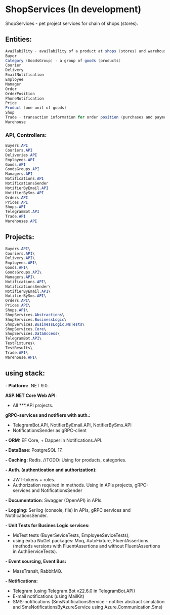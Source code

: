 # ShopServices (In development)

ShopServices - pet project services for chain of shops (stores).

## **Entities:**
```csharp
Availability - availability of a product at shops (stores) and warehouses.
Buyer
Category (GoodsGroup) - a group of goods (products)
Courier
Delivery
EmailNotification
Employee
Manager
Order
OrderPosition
PhoneNotification
Price
Product (one unit of goods)
Shop
Trade - transaction information for order position (purchases and payments).
Warehouse
```

### **API, Controllers:**
```csharp
Buyers.API
Couriers.API
Deliveries.API
Employees.API
Goods.API
GoodsGroups.API
Managers.API
Notifications.API
NotificationsSender
NotifierByEmail.API
NotifierBySms.API
Orders.API
Prices.API
Shops.API
TelegramBot.API
Trade.API
Warehouses.API
```

## **Projects:**
```csharp
Buyers.API\
Couriers.API\
Delivery.API\
Employees.API\
Goods.API\
GoodsGroups.API\
Managers.API\
Notifications.API\
NotificationsSender\
NotifierByEmail.API\
NotifierBySms.API\
Orders.API\
Prices.API\
Shops.API\
ShopServices.Abstractions\
ShopServices.BusinessLogic\
ShopServices.BusinessLogic.MsTests\
ShopServices.Core\
ShopServices.DataAccess\
TelegramBot.API\
TestFixtures\
TestResults\
Trade.API\
Warehouse.API\
```

## **using stack:**
**- Platform:** .NET 9.0.

**ASP.NET Core Web API**:
- All ***.API projects.

**gRPC-services and notifiers with auth.:**
- TelegramBot.API, NotifierByEmail.API, NotifierBySms.API
- NotificationsSender as gRPC-client

**- ORM:** EF Core, + Dapper in Notifications.API.

**- DataBase**: PostgreSQL 17.

**- Caching:** Redis.
//TODO: Using for products, categories.

**- Auth. (authentication and authorization):**
- JWT-tokens + roles.
- Authorization required in methods.
Using in APIs projects, gRPC-services and NotificationsSender

**- Documentation**: Swagger (OpenAPI) in APIs.

**- Logging**: Serilog (console, file) in APIs, gRPC services and NotificationsSender.

**- Unit Tests for Busines Logic services:**
- MsTest tests (BuyerSeviceTests, EmployeeSeviceTests);
- using extra NuGet packages: Moq, AutoFixture, FluentAssertions (methods versions with FluentAssertions and without FluentAssertions in AuthServiceTests).

**- Event sourcing, Event Bus:**
- MassTransit, RabbitMQ.

**- Notifications:**
- Telegram (using Telegram.Bot v22.6.0 in TelegramBot.API)
- E-mail notifications (using MailKit)
- SMS-notifications (SmsNotificationsService - notifier abstract simulation and SmsNotificationsByAzureService using Azure.Communication.Sms)